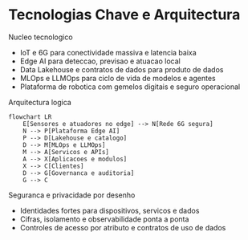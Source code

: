 # Tecnologias Chave e Arquitectura

Nucleo tecnologico
- IoT e 6G para conectividade massiva e latencia baixa
- Edge AI para deteccao, previsao e atuacao local
- Data Lakehouse e contratos de dados para produto de dados
- MLOps e LLMOps para ciclo de vida de modelos e agentes
- Plataforma de robotica com gemelos digitais e seguro operacional

Arquitectura logica

```mermaid
flowchart LR
    E[Sensores e atuadores no edge] --> N[Rede 6G segura]
    N --> P[Plataforma Edge AI]
    P --> D[Lakehouse e catalogo]
    D --> M[MLOps e LLMOps]
    M --> A[Servicos e APIs]
    A --> X[Aplicacoes e modulos]
    X --> C[Clientes]
    D --> G[Governanca e auditoria]
    G --> C
```

Seguranca e privacidade por desenho
- Identidades fortes para dispositivos, servicos e dados
- Cifras, isolamento e observabilidade ponta a ponta
- Controles de acesso por atributo e contratos de uso de dados

